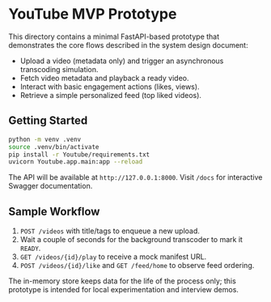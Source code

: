 # YouTube MVP Prototype

This directory contains a minimal FastAPI-based prototype that demonstrates the core flows described in the system design document:

- Upload a video (metadata only) and trigger an asynchronous transcoding simulation.
- Fetch video metadata and playback a ready video.
- Interact with basic engagement actions (likes, views).
- Retrieve a simple personalized feed (top liked videos).

## Getting Started

```bash
python -m venv .venv
source .venv/bin/activate
pip install -r Youtube/requirements.txt
uvicorn Youtube.app.main:app --reload
```

The API will be available at `http://127.0.0.1:8000`. Visit `/docs` for interactive Swagger documentation.

## Sample Workflow

1. `POST /videos` with title/tags to enqueue a new upload.
2. Wait a couple of seconds for the background transcoder to mark it `READY`.
3. `GET /videos/{id}/play` to receive a mock manifest URL.
4. `POST /videos/{id}/like` and `GET /feed/home` to observe feed ordering.

The in-memory store keeps data for the life of the process only; this prototype is intended for local experimentation and interview demos.
